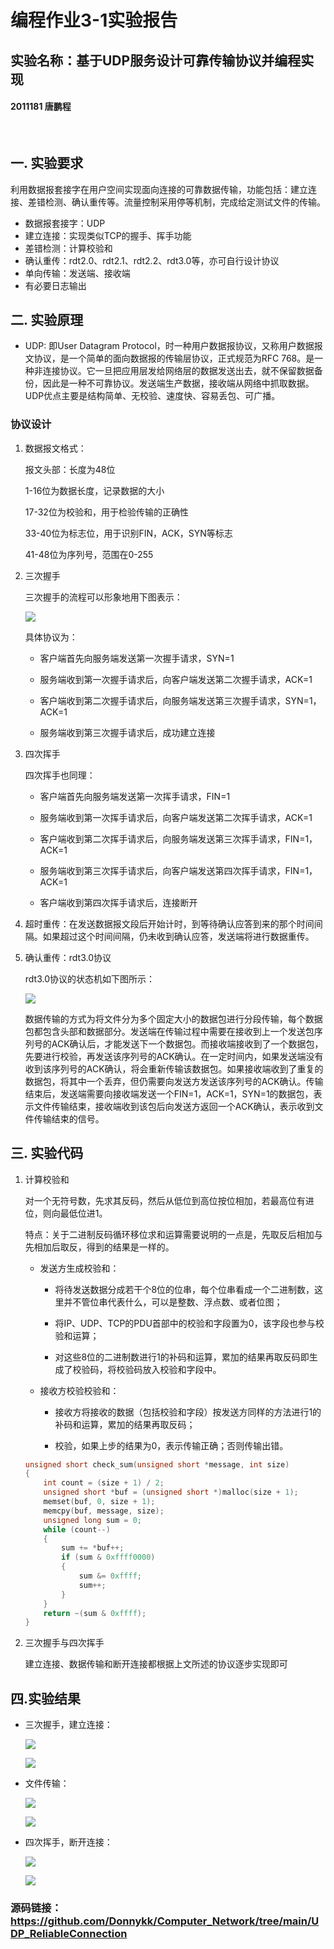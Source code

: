 # 编程作业3-1实验报告 # 
## 实验名称：基于UDP服务设计可靠传输协议并编程实现 ##
#### 2011181 唐鹏程 ####
&nbsp;

## 一. 实验要求 ##

利用数据报套接字在用户空间实现面向连接的可靠数据传输，功能包括：建立连接、差错检测、确认重传等。流量控制采用停等机制，完成给定测试文件的传输。

* 数据报套接字：UDP
* 建立连接：实现类似TCP的握手、挥手功能
* 差错检测：计算校验和
* 确认重传：rdt2.0、rdt2.1、rdt2.2、rdt3.0等，亦可自行设计协议
* 单向传输：发送端、接收端
* 有必要日志输出

## 二. 实验原理 ##

* UDP: 即User Datagram Protocol，时一种用户数据报协议，又称用户数据报文协议，是一个简单的面向数据报的传输层协议，正式规范为RFC 768。是一种非连接协议。它一旦把应用层发给网络层的数据发送出去，就不保留数据备份，因此是一种不可靠协议。发送端生产数据，接收端从网络中抓取数据。UDP优点主要是结构简单、无校验、速度快、容易丢包、可广播。

### 协议设计 ### 
1. 数据报文格式：

    报文头部：长度为48位

    1-16位为数据长度，记录数据的大小

    17-32位为校验和，用于检验传输的正确性

    33-40位为标志位，用于识别FIN，ACK，SYN等标志

    41-48位为序列号，范围在0-255

2. 三次握手

    三次握手的流程可以形象地用下图表示：

    ![](./pic/shake.jpg)

    具体协议为：
    
    * 客户端首先向服务端发送第一次握手请求，SYN=1

    * 服务端收到第一次握手请求后，向客户端发送第二次握手请求，ACK=1

    * 客户端收到第二次握手请求后，向服务端发送第三次握手请求，SYN=1，ACK=1

    * 服务端收到第三次握手请求后，成功建立连接

3. 四次挥手

    四次挥手也同理：

    * 客户端首先向服务端发送第一次挥手请求，FIN=1

    * 服务端收到第一次挥手请求后，向客户端发送第二次挥手请求，ACK=1

    * 客户端收到第二次挥手请求后，向服务端发送第三次挥手请求，FIN=1，ACK=1

    * 服务端收到第三次挥手请求后，向客户端发送第四次挥手请求，FIN=1，ACK=1

    * 客户端收到第四次挥手请求后，连接断开

4. 超时重传：在发送数据报文段后开始计时，到等待确认应答到来的那个时间间隔。如果超过这个时间间隔，仍未收到确认应答，发送端将进行数据重传。

5. 确认重传：rdt3.0协议

    rdt3.0协议的状态机如下图所示：

    ![](./pic/rdt.jpg)

    数据传输的方式为将文件分为多个固定大小的数据包进行分段传输，每个数据包都包含头部和数据部分。发送端在传输过程中需要在接收到上一个发送包序列号的ACK确认后，才能发送下一个数据包。而接收端接收到了一个数据包，先要进行校验，再发送该序列号的ACK确认。在一定时间内，如果发送端没有收到该序列号的ACK确认，将会重新传输该数据包。如果接收端收到了重复的数据包，将其中一个丢弃，但仍需要向发送方发送该序列号的ACK确认。传输结束后，发送端需要向接收端发送一个FIN=1，ACK=1，SYN=1的数据包，表示文件传输结束，接收端收到该包后向发送方返回一个ACK确认，表示收到文件传输结束的信号。

## 三. 实验代码 ##
1. 计算校验和

    对一个无符号数，先求其反码，然后从低位到高位按位相加，若最高位有进位，则向最低位进1。
    
    特点：关于二进制反码循环移位求和运算需要说明的一点是，先取反后相加与先相加后取反，得到的结果是一样的。

    * 发送方生成校验和：
    
        * 将待发送数据分成若干个8位的位串，每个位串看成一个二进制数，这里并不管位串代表什么，可以是整数、浮点数、或者位图；

        * 将IP、UDP、TCP的PDU首部中的校验和字段置为0，该字段也参与校验和运算；

        * 对这些8位的二进制数进行1的补码和运算，累加的结果再取反码即生成了校验码，将校验码放入校验和字段中。

    * 接收方校验校验和：

        * 接收方将接收的数据（包括校验和字段）按发送方同样的方法进行1的补码和运算，累加的结果再取反码；
        
        * 校验，如果上步的结果为0，表示传输正确；否则传输出错。

    ```c
    unsigned short check_sum(unsigned short *message, int size)
    {
        int count = (size + 1) / 2;
        unsigned short *buf = (unsigned short *)malloc(size + 1);
        memset(buf, 0, size + 1);
        memcpy(buf, message, size);
        unsigned long sum = 0;
        while (count--)
        {
            sum += *buf++;
            if (sum & 0xffff0000)
            {
                sum &= 0xffff;
                sum++;
            }
        }
        return ~(sum & 0xffff);
    }
    ```

2. 三次握手与四次挥手

    建立连接、数据传输和断开连接都根据上文所述的协议逐步实现即可

## 四.实验结果 ##
* 三次握手，建立连接：
    
    ![](./pic/shake_1.png)  

    ![](./pic/shake_2.png)

* 文件传输：

    ![](./pic/trans_1.png)

    ![](./pic/trans_2.png)

* 四次挥手，断开连接：

    ![](./pic/disconnect_1.png)

    ![](./pic/disconnect_2.png)

### 源码链接：https://github.com/Donnykk/Computer_Network/tree/main/UDP_ReliableConnection ###